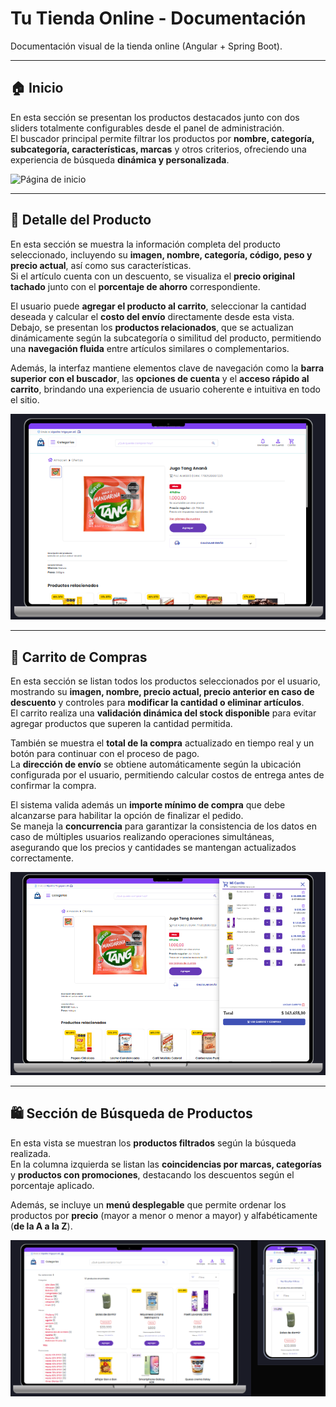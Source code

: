 # Tu Tienda Online - Documentación

Documentación visual de la tienda online (Angular + Spring Boot).

---

## 🏠 Inicio

En esta sección se presentan los productos destacados junto con dos sliders totalmente configurables desde el panel de administración.  
El buscador principal permite filtrar los productos por **nombre, categoría, subcategoría, características, marcas** y otros criterios, ofreciendo una experiencia de búsqueda **dinámica y personalizada**.  

![Página de inicio](Tu_tienda_online_doc/blob/main/img/home.png)

---

## 🧾 Detalle del Producto

En esta sección se muestra la información completa del producto seleccionado, incluyendo su **imagen, nombre, categoría, código, peso y precio actual**, así como sus características.  
Si el artículo cuenta con un descuento, se visualiza el **precio original tachado** junto con el **porcentaje de ahorro** correspondiente.  

El usuario puede **agregar el producto al carrito**, seleccionar la cantidad deseada y calcular el **costo del envío** directamente desde esta vista.  
Debajo, se presentan los **productos relacionados**, que se actualizan dinámicamente según la subcategoría o similitud del producto, permitiendo una **navegación fluida** entre artículos similares o complementarios.  

Además, la interfaz mantiene elementos clave de navegación como la **barra superior con el buscador**, las **opciones de cuenta** y el **acceso rápido al carrito**, brindando una experiencia de usuario coherente e intuitiva en todo el sitio.  

![Detalle del producto](img/detalle.png)

---

## 🛒 Carrito de Compras

En esta sección se listan todos los productos seleccionados por el usuario, mostrando su **imagen, nombre, precio actual, precio anterior en caso de descuento** y controles para **modificar la cantidad o eliminar artículos**.  
El carrito realiza una **validación dinámica del stock disponible** para evitar agregar productos que superen la cantidad permitida.  

También se muestra el **total de la compra** actualizado en tiempo real y un botón para continuar con el proceso de pago.  
La **dirección de envío** se obtiene automáticamente según la ubicación configurada por el usuario, permitiendo calcular costos de entrega antes de confirmar la compra.  

El sistema valida además un **importe mínimo de compra** que debe alcanzarse para habilitar la opción de finalizar el pedido.  
Se maneja la **concurrencia** para garantizar la consistencia de los datos en caso de múltiples usuarios realizando operaciones simultáneas, asegurando que los precios y cantidades se mantengan actualizados correctamente.  

![Carrito de compras](img/carrito.png)

---

## 🛍️ Sección de Búsqueda de Productos

En esta vista se muestran los **productos filtrados** según la búsqueda realizada.  
En la columna izquierda se listan las **coincidencias por marcas, categorías** y **productos con promociones**, destacando los descuentos según el porcentaje aplicado.  

Además, se incluye un **menú desplegable** que permite ordenar los productos por **precio** (mayor a menor o menor a mayor) y alfabéticamente (**de la A a la Z**).  

![Filtro](img/busqueda-productos.png)
